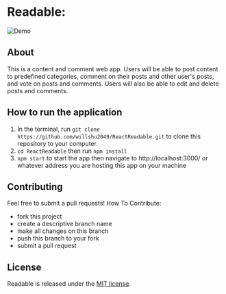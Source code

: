# Readable:

![Demo](https://media.giphy.com/media/l378kKmmxSGvPfIsM/giphy.gif)

## About
This is a content and comment web app. Users will be able to post content to predefined categories, comment on their posts and other user's posts, and vote on posts and comments. Users will also be able to edit and delete posts and comments.

## How to run the application
1. In the terminal, run `git clone https://github.com/willshu2049/ReactReadable.git` to clone this repository to your computer.
2. `cd ReactReadable` then run `npm install`
3. `npm start` to start the app then navigate to http://localhost:3000/ or whatever address you are hosting this app on your machine

## Contributing
Feel free to submit a pull requests! How To Contribute:

* fork this project
* create a descriptive branch name
* make all changes on this branch
* push this branch to your fork
* submit a pull request

## License
Readable is released under the [MIT license](https://choosealicense.com).
